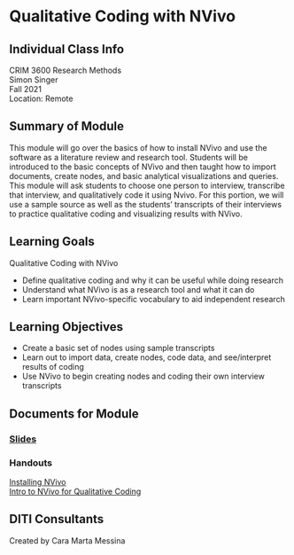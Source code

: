 # Qualitative Coding with NVivo

## Individual Class Info
CRIM 3600 Research Methods
<br>
Simon Singer
<br>
Fall 2021
<br>
Location: Remote
<br>

## Summary of Module
This module will go over the basics of how to install NVivo and use the software as a literature review and research tool. Students will be introduced to the basic concepts of NVivo and then taught how to import documents, create nodes, and basic analytical visualizations and queries.
This module will ask students to choose one person to interview, transcribe that interview, and qualitatively code it using Nvivo. For this portion, we will use a sample source as well as the students’ transcripts of their interviews to practice qualitative coding and visualizing results with NVivo.

## Learning Goals
Qualitative Coding with NVivo
* Define qualitative coding and why it can be useful while doing research
* Understand what NVivo is as a research tool and what it can do
* Learn important NVivo-specific vocabulary to aid independent research  

## Learning Objectives
* Create a basic set of nodes using sample transcripts
* Learn out to import data, create nodes, code data, and see/interpret results of coding
* Use NVivo to begin creating nodes and coding their own interview transcripts

## Documents for Module

### [Slides](https://github.com/NULabNortheastern/digitalassignmentshowcase/blob/master/coding_qualitative/fa21-singer-crim6200-nvivo/Singer_%20FA21_%20NVivo%20slides.pdf)

### Handouts
[Installing NVivo](https://github.com/NULabNortheastern/digitalassignmentshowcase/blob/master/coding_qualitative/fa21-singer-crim6200-nvivo/Installing%20NVivo.pdf)
<br/>
[Intro to NVivo for Qualitative Coding](https://github.com/NULabNortheastern/digitalassignmentshowcase/blob/master/coding_qualitative/fa21-singer-crim6200-nvivo/handout-NVivo.pdf)


## DITI Consultants
Created by Cara Marta Messina

